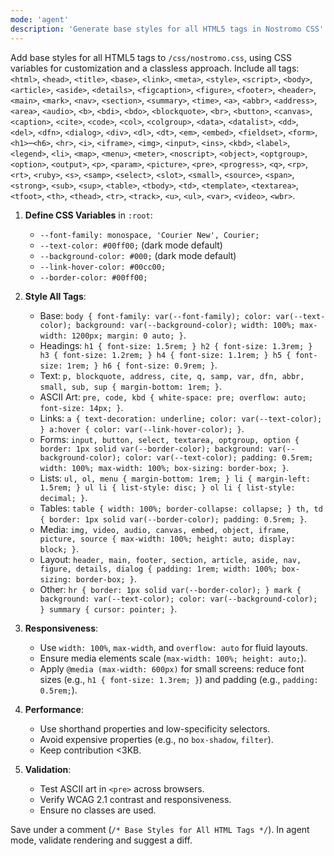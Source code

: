 ```yaml
---
mode: 'agent'
description: 'Generate base styles for all HTML5 tags in Nostromo CSS'
---
```

Add base styles for all HTML5 tags to `/css/nostromo.css`, using CSS variables for customization and a classless approach. Include all tags: `<html>`, `<head>`, `<title>`, `<base>`, `<link>`, `<meta>`, `<style>`, `<script>`, `<body>`, `<article>`, `<aside>`, `<details>`, `<figcaption>`, `<figure>`, `<footer>`, `<header>`, `<main>`, `<mark>`, `<nav>`, `<section>`, `<summary>`, `<time>`, `<a>`, `<abbr>`, `<address>`, `<area>`, `<audio>`, `<b>`, `<bdi>`, `<bdo>`, `<blockquote>`, `<br>`, `<button>`, `<canvas>`, `<caption>`, `<cite>`, `<code>`, `<col>`, `<colgroup>`, `<data>`, `<datalist>`, `<dd>`, `<del>`, `<dfn>`, `<dialog>`, `<div>`, `<dl>`, `<dt>`, `<em>`, `<embed>`, `<fieldset>`, `<form>`, `<h1>`–`<h6>`, `<hr>`, `<i>`, `<iframe>`, `<img>`, `<input>`, `<ins>`, `<kbd>`, `<label>`, `<legend>`, `<li>`, `<map>`, `<menu>`, `<meter>`, `<noscript>`, `<object>`, `<optgroup>`, `<option>`, `<output>`, `<p>`, `<param>`, `<picture>`, `<pre>`, `<progress>`, `<q>`, `<rp>`, `<rt>`, `<ruby>`, `<s>`, `<samp>`, `<select>`, `<slot>`, `<small>`, `<source>`, `<span>`, `<strong>`, `<sub>`, `<sup>`, `<table>`, `<tbody>`, `<td>`, `<template>`, `<textarea>`, `<tfoot>`, `<th>`, `<thead>`, `<tr>`, `<track>`, `<u>`, `<ul>`, `<var>`, `<video>`, `<wbr>`.

1. **Define CSS Variables** in `:root`:
   - `--font-family: monospace, 'Courier New', Courier;`
   - `--text-color: #00ff00;` (dark mode default)
   - `--background-color: #000;` (dark mode default)
   - `--link-hover-color: #00cc00;`
   - `--border-color: #00ff00;`

2. **Style All Tags**:
   - Base: `body { font-family: var(--font-family); color: var(--text-color); background: var(--background-color); width: 100%; max-width: 1200px; margin: 0 auto; }`.
   - Headings: `h1 { font-size: 1.5rem; } h2 { font-size: 1.3rem; } h3 { font-size: 1.2rem; } h4 { font-size: 1.1rem; } h5 { font-size: 1rem; } h6 { font-size: 0.9rem; }`.
   - Text: `p, blockquote, address, cite, q, samp, var, dfn, abbr, small, sub, sup { margin-bottom: 1rem; }`.
   - ASCII Art: `pre, code, kbd { white-space: pre; overflow: auto; font-size: 14px; }`.
   - Links: `a { text-decoration: underline; color: var(--text-color); } a:hover { color: var(--link-hover-color); }`.
   - Forms: `input, button, select, textarea, optgroup, option { border: 1px solid var(--border-color); background: var(--background-color); color: var(--text-color); padding: 0.5rem; width: 100%; max-width: 100%; box-sizing: border-box; }`.
   - Lists: `ul, ol, menu { margin-bottom: 1rem; } li { margin-left: 1.5rem; } ul li { list-style: disc; } ol li { list-style: decimal; }`.
   - Tables: `table { width: 100%; border-collapse: collapse; } th, td { border: 1px solid var(--border-color); padding: 0.5rem; }`.
   - Media: `img, video, audio, canvas, embed, object, iframe, picture, source { max-width: 100%; height: auto; display: block; }`.
   - Layout: `header, main, footer, section, article, aside, nav, figure, details, dialog { padding: 1rem; width: 100%; box-sizing: border-box; }`.
   - Other: `hr { border: 1px solid var(--border-color); } mark { background: var(--text-color); color: var(--background-color); } summary { cursor: pointer; }`.

3. **Responsiveness**:
   - Use `width: 100%`, `max-width`, and `overflow: auto` for fluid layouts.
   - Ensure media elements scale (`max-width: 100%; height: auto;`).
   - Apply `@media (max-width: 600px)` for small screens: reduce font sizes (e.g., `h1 { font-size: 1.3rem; }`) and padding (e.g., `padding: 0.5rem;`).

4. **Performance**:
   - Use shorthand properties and low-specificity selectors.
   - Avoid expensive properties (e.g., no `box-shadow`, `filter`).
   - Keep contribution <3KB.

5. **Validation**:
   - Test ASCII art in `<pre>` across browsers.
   - Verify WCAG 2.1 contrast and responsiveness.
   - Ensure no classes are used.

Save under a comment (`/* Base Styles for All HTML Tags */`). In agent mode, validate rendering and suggest a diff.